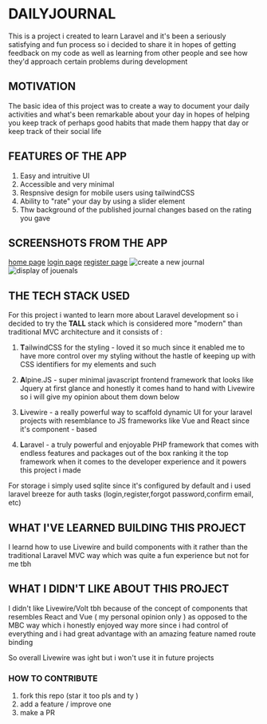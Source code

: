 # DAILYJOURNAL

This is a project i created to learn Laravel and it's been a seriously satisfying and fun process so i decided to share it in hopes of getting feedback on my code as well as learning from other people and see how they'd approach certain problems during development

## MOTIVATION

The basic idea of this project was to create a way to document your daily activities and what's been remarkable about your day in hopes of helping you keep track of perhaps good habits that made them happy that day or keep track of their social life

## FEATURES OF THE APP

1. Easy and intruitive UI
2. Accessible and very minimal
3. Respnsive design for mobile users using tailwindCSS
4. Ability to "rate" your day by using a slider element
5. Thw background of the published journal changes based on the rating you gave

## SCREENSHOTS FROM THE APP

[home page](https://prnt.sc/X7-RJMxOAhRo)
[login page](https://prnt.sc/ksvGU6RrKA0x)
[register page](https://prnt.sc/0DirniHd8UHU)
![create a new journal](https://prnt.sc/yg5yLoTgr9lw)
![display of jouenals](https://prnt.sc/oeIZb-M0w5H5)

## THE TECH STACK USED

For this project i wanted to learn more about Laravel development so i decided to try the **TALL** stack which is considered more "modern" than traditional MVC architecture and it consists of :

1. **T**ailwindCSS for the styling - loved it so much since it enabled me to have more control over my styling without the hastle of keeping up with CSS identifiers for my elements and such

2. **A**lpine.JS - super minimal javascript frontend framework that looks like Jquery at first glance and honestly it comes hand to hand with Livewire so i will give my opinion about them down below

3. **L**ivewire - a really powerful way to scaffold dynamic UI for your laravel projects with resemblance to JS frameworks like Vue and React since it's component - based

4. **L**aravel - a truly powerful and enjoyable PHP framework that comes with endless features and packages out of the box ranking it the top framework when it comes to the developer experience and it powers this project i made

For storage i simply used sqlite since it's configured by default and i used laravel breeze for auth tasks (login,register,forgot password,confirm email, etc)

## WHAT I'VE LEARNED BUILDING THIS PROJECT

I learnd how to use Livewire and build components with it rather than the traditional Laravel MVC way which was quite a fun experience but not for me tbh

## WHAT I DIDN'T LIKE ABOUT THIS PROJECT

I didn't like Livewire/Volt tbh because of the concept of components that resembles React and Vue ( my personal opinion only ) as opposed to the MBC way which i honestly enjoyed way more since i had control of everything and i had great advantage with an amazing feature named route binding

So overall Livewire was ight but i won't use it in future projects

### HOW TO CONTRIBUTE

1. fork this repo (star it too pls and ty )
2. add a feature / improve one
3. make a PR
